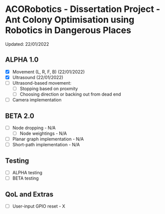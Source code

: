 # ACORobotics - Dissertation Project - Ant Colony Optimisation using Robotics in Dangerous Places
Updated: 22/01/2022

## ALPHA 1.0
- [x] Movement (L, R, F, B) (22/01/2022)
- [x] Ultrasound (22/01/2022)
- [ ] Ultrasond-based movement:
  - [ ] Stopping based on proxmity
  - [ ] Choosing direction or backing out from dead end
- [ ] Camera implementation

## BETA 2.0
- [ ] Node dropping - N/A
	- [ ] Node weightings - N/A
- [ ] Planar graph implementation - N/A
- [ ] Short-path implementation - N/A

## Testing
- [ ] ALPHA testing
- [ ] BETA testing

## QoL and Extras
- [ ] User-input GPIO reset - X
